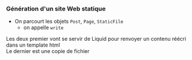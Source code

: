 ### Génération d'un site Web statique

* On parcourt les objets `Post`, `Page`, `StaticFile`
  * on appelle `write`

<aside class="notes">
  Les deux premier vont se servir de Liquid pour renvoyer un contenu réécri dans un template html<br>
  Le dernier est une copie de fichier
</aside>